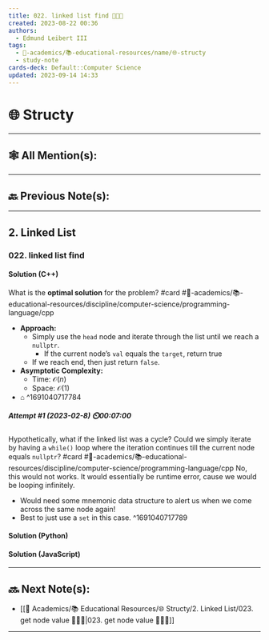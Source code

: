 ```yaml
---
title: 022. linked list find 👨🏽‍💻
created: 2023-08-22 00:36
authors:
  - Edmund Leibert III
tags:
  - 🔴-academics/📚-educational-resources/name/🌐-structy
  - study-note
cards-deck: Default::Computer Science
updated: 2023-09-14 14:33
---
```


# 🌐 Structy

---

## 🕸️ All Mention(s): 

---

## 🔙 Previous Note(s):

---

## 2. Linked List

### **022. linked list find**

#### Solution (C++)

What is the **optimal solution** for the problem? 
#card #🔴-academics/📚-educational-resources/discipline/computer-science/programming-language/cpp
- **Approach:**
	- Simply use the `head` node and iterate through the list until we reach a `nullptr`.
		- If the current node’s `val` equals the `target`, return true
	- If we reach end, then just return `false`.
- **Asymptotic Complexity:**
	- Time: $\mathcal{O}(n)$
	- Space: $\mathcal{O}(1)$
- ⌂
^1691040717784

##### **Attempt #1 (2023-02-8) ⏲️00:07:00**

Hypothetically, what if the linked list was a cycle? Could we simply iterate by having a `while()` loop where the iteration continues till the current node equals `nullptr`? 
#card  #🔴-academics/📚-educational-resources/discipline/computer-science/programming-language/cpp
No, this would not works. It would essentially be runtime error, cause we would be looping infinitely.
- Would need some mnemonic data structure to alert us when we come across the same node again!
- Best to just use a `set` in this case. 
^1691040717789

#### Solution (Python)

#### Solution (JavaScript)

---

## 🔜 Next Note(s):
- [[🔴 Academics/📚 Educational Resources/🌐 Structy/2. Linked List/023. get node value 👨🏽‍💻|023. get node value 👨🏽‍💻]]

---
